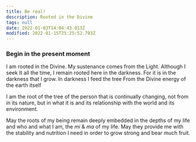 ```yaml
---
title: Be real!
description: Rooted in the Divine
tags: null
date: 2022-01-03T14:04:43.013Z
modified: 2022-01-15T25:25:52.703Z
---
```


<div class="poem">

<h3>Begin in the present moment</h3>

I am rooted in the Divine.
My sustenance comes from the Light.
Although I seek It all the time,
I remain rooted here in the darkness.
For it is in the darkness that I grow.
In darkness I feed the tree
From the Divine energy of the earth itself

I am the root
of the tree
of the person
that is continually changing,
not from in its nature,
but in what it is
and its relationship
with the world
and its environment.

May the roots of my being
remain deeply embedded
in the depths of my life
and who and what I am,
the _mi_ & _ma_ of my life.
May they provide me
with the stability
and nutrition I need
in order to grow strong
and bear much fruit.

</div>
